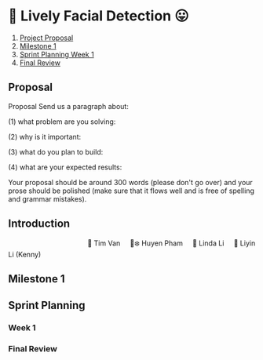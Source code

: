 
# :robot: Lively Facial Detection :stuck_out_tongue:
1) [Project Proposal](#proposal)
2) [Milestone 1](#milestone-1)
3) [Sprint Planning Week 1](#week-1)
5) [Final Review](#final-review)

## Proposal
Proposal
Send us a paragraph about:

(1) what problem are you solving:

(2) why is it important:

(3) what do you plan to build:

(4) what are your expected results:

Your proposal should be around 300 words (please don't go over) and your prose should be polished (make sure that it flows well and is free of spelling and grammar mistakes).

## Introduction
 &nbsp;&nbsp;&nbsp;&nbsp;&nbsp;&nbsp;&nbsp;&nbsp;&nbsp;&nbsp;&nbsp;&nbsp;&nbsp;&nbsp;&nbsp;&nbsp;&nbsp;&nbsp;&nbsp;&nbsp;&nbsp;&nbsp;&nbsp;&nbsp;&nbsp;&nbsp;&nbsp;&nbsp;&nbsp;&nbsp;&nbsp;&nbsp;&nbsp;&nbsp;&nbsp;&nbsp;&nbsp;&nbsp;&nbsp;&nbsp;
 :man: Tim Van
 &nbsp;&nbsp;&nbsp;&nbsp;:princess::snowflake: Huyen Pham
 &nbsp;&nbsp;&nbsp;&nbsp;:tropical_drink: Linda Li
 &nbsp;&nbsp;&nbsp;&nbsp;:dancer: Liyin Li (Kenny)  

## Milestone 1

## Sprint Planning

### Week 1

### Final Review
